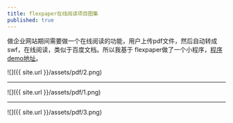 ```yaml
---
title: flexpaper在线阅读项目图集
published: true
---
```


做企业网站期间需要做一个在线阅读的功能，用户上传pdf文件，然后自动转成swf，在线阅读，类似于百度文档。所以我基于 flexpaper做了一个小程序，[程序demo地址](https://github.com/sunbo/flexpaper)。

![]({{ site.url }}/assets/pdf/2.png)
* * *
![]({{ site.url }}/assets/pdf/1.png)
* * *
![]({{ site.url }}/assets/pdf/3.png)
